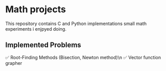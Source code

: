 # Math projects

This repository contains  C and Python implementations small math experiments i enjpyed doing. 

## Implemented Problems

✅ Root-Finding Methods (Bisection, Newton method)\n
✅ Vector function grapher

